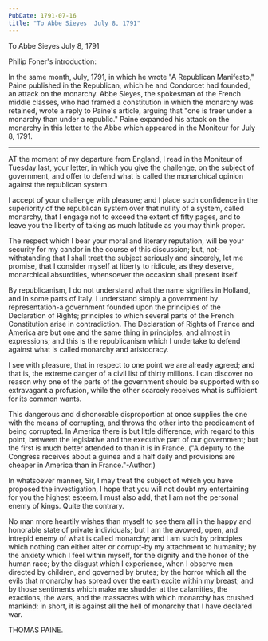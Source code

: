 ```yaml
---
PubDate: 1791-07-16
title: "To Abbe Sieyes  July 8, 1791"
---
```


   To Abbe Sieyes  July 8, 1791

   Philip Foner's introduction:

   In the same month, July, 1791, in which he wrote "A Republican Manifesto,"
   Paine published in the Republican, which he and Condorcet had founded, an
   attack on the monarchy. Abbe Sieyes, the spokesman of the French middle
   classes, who had framed a constitution in which the monarchy was retained,
   wrote a reply to Paine's article, arguing that "one is freer under a
   monarchy than under a republic." Paine expanded his attack on the monarchy
   in this letter to the Abbe which appeared in the Moniteur for July 8,
   1791.

   ***

   AT the moment of my departure from England, I read in the Moniteur of
   Tuesday last, your letter, in which you give the challenge, on the subject
   of government, and offer to defend what is called the monarchical opinion
   against the republican system.

   I accept of your challenge with pleasure; and I place such confidence in
   the superiority of the republican system over that nullity of a system,
   called monarchy, that I engage not to exceed the extent of fifty pages,
   and to leave you the liberty of taking as much latitude as you may think
   proper.

   The respect which I bear your moral and literary reputation, will be your
   security for my candor in the course of this discussion; but, not-
   withstanding that I shall treat the subject seriously and sincerely, let
   me promise, that I consider myself at liberty to ridicule, as they
   deserve, monarchical absurdities, whensoever the occasion shall present
   itself.

   By republicanism, I do not understand what the name signifies in Holland,
   and in some parts of Italy. I understand simply a government by
   representation-a government founded upon the principles of the Declaration
   of Rights; principles to which several parts of the French Constitution
   arise in contradiction. The Declaration of Rights of France and America
   are but one and the same thing in principles, and almost in expressions;
   and this is the republicanism which I undertake to defend against what is
   called monarchy and aristocracy.

   I see with pleasure, that in respect to one point we are already agreed;
   and that is, the extreme danger of a civil list of thirty millions. I can
   discover no reason why one of the parts of the government should be
   supported with so extravagant a profusion, while the other scarcely
   receives what is sufficient for its common wants.

   This dangerous and dishonorable disproportion at once supplies the one
   with the means of corrupting, and throws the other into the predicament of
   being corrupted. In America there is but little difference, with regard to
   this point, between the legislative and the executive part of our
   government; but the first is much better attended to than it is in France.
   ("A deputy to the Congress receives about a guinea and a half daily and
   provisions are cheaper in America than in France."-Author.)

   In whatsoever manner, Sir, I may treat the subject of which you have
   proposed the investigation, I hope that you will not doubt my entertaining
   for you the highest esteem. I must also add, that I am not the personal
   enemy of kings. Quite the contrary.

   No man more heartily wishes than myself to see them all in the happy and
   honorable state of private individuals; but I am the avowed, open, and
   intrepid enemy of what is called monarchy; and I am such by principles
   which nothing can either alter or corrupt-by my attachment to humanity; by
   the anxiety which I feel within myself, for the dignity and the honor of
   the human race; by the disgust which I experience, when I observe men
   directed by children, and governed by brutes; by the horror which all the
   evils that monarchy has spread over the earth excite within my breast; and
   by those sentiments which make me shudder at the calamities, the
   exactions, the wars, and the massacres with which monarchy has crushed
   mankind: in short, it is against all the hell of monarchy that I have
   declared war.

   THOMAS PAINE.


